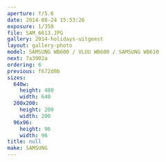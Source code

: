 ```yaml
---
aperture: f/5.6
date: 2014-08-24 15:53:26
exposure: 1/350
file: SAM_6613.JPG
gallery: 2014-holidays-uitgeest
layout: gallery-photo
model: SAMSUNG WB600 / VLUU WB600 / SAMSUNG WB610
next: 7a3902a
ordering: 6
previous: f672d0b
sizes:
  640w:
    height: 480
    width: 640
  200x200:
    height: 200
    width: 200
  96x96:
    height: 96
    width: 96
title: null
make: SAMSUNG
---
```

